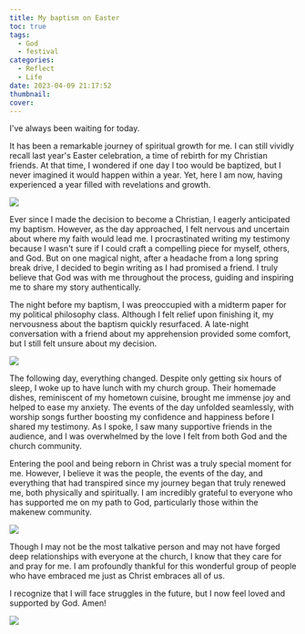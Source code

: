 ```yaml
---
title: My baptism on Easter
toc: true
tags:
  - God
  - festival
categories:
  - Reflect
  - Life
date: 2023-04-09 21:17:52
thumbnail:
cover:
---
```


I've always been waiting for today.



It has been a remarkable journey of spiritual growth for me. I can still vividly recall last year's Easter celebration, a time of rebirth for my Christian friends. At that time, I wondered if one day I too would be baptized, but I never imagined it would happen within a year. Yet, here I am now, having experienced a year filled with revelations and growth.

![](https://cdn.jsdelivr.net/gh/declan-haojin/blog-image@master/2023/202304130111241.webp)

Ever since I made the decision to become a Christian, I eagerly anticipated my baptism. However, as the day approached, I felt nervous and uncertain about where my faith would lead me. I procrastinated writing my testimony because I wasn't sure if I could craft a compelling piece for myself, others, and God. But on one magical night, after a headache from a long spring break drive, I decided to begin writing as I had promised a friend. I truly believe that God was with me throughout the process, guiding and inspiring me to share my story authentically.

The night before my baptism, I was preoccupied with a midterm paper for my political philosophy class. Although I felt relief upon finishing it, my nervousness about the baptism quickly resurfaced. A late-night conversation with a friend about my apprehension provided some comfort, but I still felt unsure about my decision.

![](https://cdn.jsdelivr.net/gh/declan-haojin/blog-image@master/2023/202304120055708.webp)

The following day, everything changed. Despite only getting six hours of sleep, I woke up to have lunch with my church group. Their homemade dishes, reminiscent of my hometown cuisine, brought me immense joy and helped to ease my anxiety. The events of the day unfolded seamlessly, with worship songs further boosting my confidence and happiness before I shared my testimony. As I spoke, I saw many supportive friends in the audience, and I was overwhelmed by the love I felt from both God and the church community.



Entering the pool and being reborn in Christ was a truly special moment for me. However, I believe it was the people, the events of the day, and everything that had transpired since my journey began that truly renewed me, both physically and spiritually. I am incredibly grateful to everyone who has supported me on my path to God, particularly those within the makenew community.

![](https://cdn.jsdelivr.net/gh/declan-haojin/blog-image@master/2023/202304120056339.webp)

Though I may not be the most talkative person and may not have forged deep relationships with everyone at the church, I know that they care for and pray for me. I am profoundly thankful for this wonderful group of people who have embraced me just as Christ embraces all of us.



I recognize that I will face struggles in the future, but I now feel loved and supported by God. Amen!

![](https://cdn.jsdelivr.net/gh/declan-haojin/blog-image@master/2023/202304130113486.webp)
